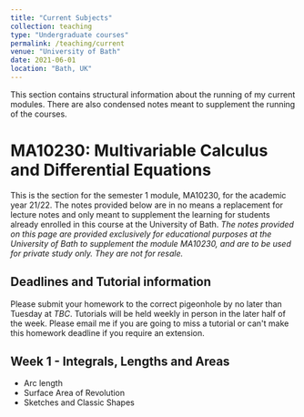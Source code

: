 ```yaml
---
title: "Current Subjects"
collection: teaching
type: "Undergraduate courses"
permalink: /teaching/current
venue: "University of Bath"
date: 2021-06-01
location: "Bath, UK"
---
```


This section contains structural information about the running of my current modules. There are also condensed notes meant to supplement the running of the courses.  


# MA10230: Multivariable Calculus and Differential Equations

This is the section for the semester 1 module, MA10230, for the academic year 21/22. The notes provided below are in no means a replacement for lecture notes and only meant to supplement the learning for students already enrolled in this course at the University of Bath. _The notes provided on this page are provided exclusively for educational purposes at the University of Bath to supplement the module MA10230, and are to be used for private study only. They are not for resale._

## Deadlines and Tutorial information

Please submit your homework to the correct pigeonhole by no later than Tuesday at _TBC_. Tutorials will be held weekly in person in the later half of the week. Please email me if you are going to miss a tutorial or can't make this homework deadline if you require an extension. 
<!-- B3: Thursday 16:15 6E 3.11
    A2: Friday 13:15 10W 2.01 -->


## Week 1 - Integrals, Lengths and Areas

* Arc length
* Surface Area of Revolution
* Sketches and Classic Shapes


<!--
## Week 2 - Coordinate Systems

 *  Cartesian Coordinates
 *  Cylindrical Polar Coordinates
 *  Spherical Polar Coordinates

## Week 3 - Partial Differentials

* Partial Differentiation
* Chain, Product and Quotient Partial Differentials 
* Critical Points of 2D Functions
* Partial Differential Equations

## Week 4 - Cartesian Double Integrals

* Order of Integration
* Averaging using integration

## Week 5 - Double Integrals 2: Here's the remix 

* Jacobian 
* Change of coordinates
* Why when and how

## Week 6 - Polar coordinates

* More double integrals I guess

## Week 7 - Triple Integrals

* Seriously? 

## Week 8 - Differential Equations
## Week 9
## Week 10
## Week 11
 --->